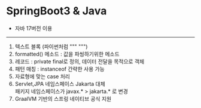 # SpringBoot3 & Java

- 자바 17버전 이용

---
1. 텍스트 블록 (파이썬처럼 """  """)
2. formatted() 메소드 : 값을 파씽하기위한 메소드
3. 레코드 : private final로 정의, 데이터 전달을 목적으로 객체
4. 패턴 매칭 : instanceof 간략한 사용 가능
5. 자료형에 맞는 case 처리
6. Servlet,JPA 네임스페이스 Jakarta 대체    
   패키지 네임스페이스가 javax.* > jakarta.* 로 변경
7. GraalVM 기반의 스프링 네이티브 공식 지원